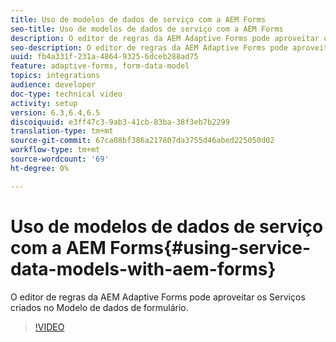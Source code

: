 ```yaml
---
title: Uso de modelos de dados de serviço com a AEM Forms
seo-title: Uso de modelos de dados de serviço com a AEM Forms
description: O editor de regras da AEM Adaptive Forms pode aproveitar os Serviços criados no Modelo de dados de formulário.
seo-description: O editor de regras da AEM Adaptive Forms pode aproveitar os Serviços criados no Modelo de dados de formulário.
uuid: fb4a331f-231a-4864-9325-6dceb288ad75
feature: adaptive-forms, form-data-model
topics: integrations
audience: developer
doc-type: technical video
activity: setup
version: 6.3,6.4,6.5
discoiquuid: e3ff47c3-9ab3-41cb-83ba-38f3eb7b2299
translation-type: tm+mt
source-git-commit: 67ca08bf386a217807da3755d46abed225050d02
workflow-type: tm+mt
source-wordcount: '69'
ht-degree: 0%

---
```



# Uso de modelos de dados de serviço com a AEM Forms{#using-service-data-models-with-aem-forms}

O editor de regras da AEM Adaptive Forms pode aproveitar os Serviços criados no Modelo de dados de formulário.

>[!VIDEO](https://video.tv.adobe.com/v/17739/?quality=9&learn=on)

